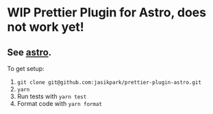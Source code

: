 # WIP Prettier Plugin for Astro, does not work yet!

## See [astro](https://github.com/snowpackjs/astro).

To get setup:

1. `git clone git@github.com:jasikpark/prettier-plugin-astro.git`
2. `yarn`
3. Run tests with `yarn test`
4. Format code with `yarn format`
